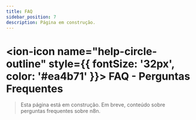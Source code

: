 ```yaml
---
title: FAQ
sidebar_position: 7
description: Página em construção.
---
```


# <ion-icon name="help-circle-outline" style={{ fontSize: '32px', color: '#ea4b71' }}></ion-icon> FAQ - Perguntas Frequentes

> Esta página está em construção. Em breve, conteúdo sobre perguntas frequentes sobre n8n. 